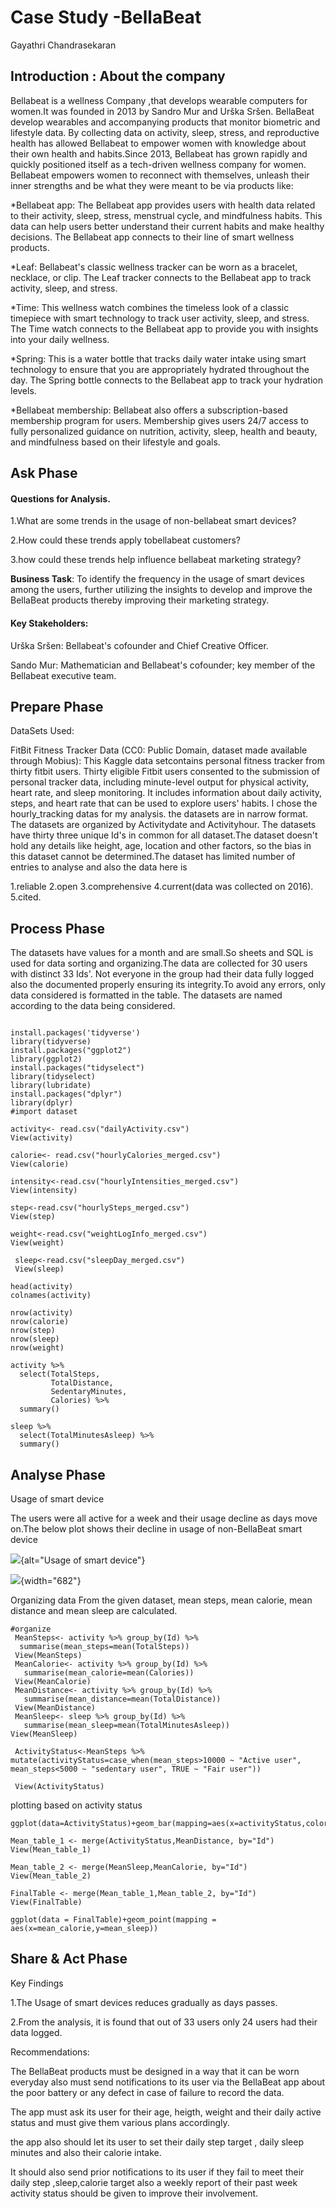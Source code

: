  

# Case Study -BellaBeat
Gayathri Chandrasekaran

## Introduction : About the company

Bellabeat is a wellness Company ,that develops wearable computers for women.It was founded in 2013 by Sandro Mur and Urška Sršen. BellaBeat develop wearables and accompanying products that monitor biometric and lifestyle data. By collecting data on activity, sleep, stress, and reproductive health has allowed Bellabeat to empower women with knowledge about their own health and habits.Since 2013, Bellabeat has grown rapidly and quickly positioned itself as a tech-driven wellness company for women. Bellabeat empowers women to reconnect with themselves, unleash their inner strengths and be what they were meant to be via products like:

\*Bellabeat app: The Bellabeat app provides users with health data related to their activity, sleep, stress, menstrual cycle, and mindfulness habits. This data can help users better understand their current habits and make healthy decisions. The Bellabeat app connects to their line of smart wellness products.

\*Leaf: Bellabeat's classic wellness tracker can be worn as a bracelet, necklace, or clip. The Leaf tracker connects to the Bellabeat app to track activity, sleep, and stress.

\*Time: This wellness watch combines the timeless look of a classic timepiece with smart technology to track user activity, sleep, and stress. The Time watch connects to the Bellabeat app to provide you with insights into your daily wellness.

\*Spring: This is a water bottle that tracks daily water intake using smart technology to ensure that you are appropriately hydrated throughout the day. The Spring bottle connects to the Bellabeat app to track your hydration levels.

\*Bellabeat membership: Bellabeat also offers a subscription-based membership program for users. Membership gives users 24/7 access to fully personalized guidance on nutrition, activity, sleep, health and beauty, and mindfulness based on their lifestyle and goals.

## Ask Phase

#### Questions for Analysis.

1.What are some trends in the usage of non-bellabeat smart devices?

2.How could these trends apply tobellabeat customers?

3.how could these trends help influence bellabeat marketing strategy?

**Business Task**: To identify the frequency in the usage of smart devices among the users, further utilizing the insights to develop and improve the BellaBeat products thereby improving their marketing strategy.

#### Key Stakeholders:

Urška Sršen: Bellabeat's cofounder and Chief Creative Officer.

Sando Mur: Mathematician and Bellabeat's cofounder; key member of the Bellabeat executive team.

## Prepare Phase

DataSets Used:

FitBit Fitness Tracker Data (CC0: Public Domain, dataset made available through Mobius): This Kaggle data setcontains personal fitness tracker from thirty fitbit users. Thirty eligible Fitbit users consented to the submission of personal tracker data, including minute-level output for physical activity, heart rate, and sleep monitoring. It includes information about daily activity, steps, and heart rate that can be used to explore users' habits. I chose the hourly_tracking datas for my analysis. the datasets are in narrow format. The datasets are organized by Activitydate and Activityhour. The datasets have thirty three unique Id's in common for all dataset.The dataset doesn't hold any details like height, age, location and other factors, so the bias in this dataset cannot be determined.The dataset has limited number of entries to analyse and also the data here is

1.reliable 2.open 3.comprehensive 4.current(data was collected on 2016). 5.cited.

## Process Phase

The datasets have values for a month and are small.So sheets and SQL is used for data sorting and organizing.The data are collected for 30 users with distinct 33 Ids'. Not everyone in the group had their data fully logged also the documented properly ensuring its integrity.To avoid any errors, only data considered is formatted in the table. The datasets are named according to the data being considered.

```{r  installing packages}
```


```{r  installing packages}
install.packages('tidyverse')
library(tidyverse)
install.packages("ggplot2")
library(ggplot2)
install.packages("tidyselect")
library(tidyselect)
library(lubridate)
install.packages("dplyr")
library(dplyr)
#import dataset

activity<- read.csv("dailyActivity.csv")
View(activity)

calorie<- read.csv("hourlyCalories_merged.csv")
View(calorie)

intensity<-read.csv("hourlyIntensities_merged.csv")
View(intensity)

step<-read.csv("hourlySteps_merged.csv")
View(step)

weight<-read.csv("weightLogInfo_merged.csv")
View(weight)

 sleep<-read.csv("sleepDay_merged.csv")
 View(sleep)
```

```{r understanding the dataset}
head(activity)
colnames(activity)

nrow(activity)
nrow(calorie)
nrow(step)
nrow(sleep)
nrow(weight)
```

```{r summary}
activity %>%  
  select(TotalSteps,
         TotalDistance,
         SedentaryMinutes,
         Calories) %>%
  summary() 

sleep %>% 
  select(TotalMinutesAsleep) %>% 
  summary()

```

## Analyse Phase

Usage of smart device

The users were all active for a week and their usage decline as days move on.The below plot shows their decline in usage of non-BellaBeat smart device

![](Dashboard%201.png){alt="Usage of smart device"}

![](Dashboard%202.png){width="682"}

Organizing data From the given dataset, mean steps, mean calorie, mean distance and mean sleep are calculated.

```{r  organize by id}
#organize
 MeanSteps<- activity %>% group_by(Id) %>% 
  summarise(mean_steps=mean(TotalSteps))
 View(MeanSteps)
 MeanCalorie<- activity %>% group_by(Id) %>%  
   summarise(mean_calorie=mean(Calories))
 View(MeanCalorie)
 MeanDistance<- activity %>% group_by(Id) %>% 
   summarise(mean_distance=mean(TotalDistance))
 View(MeanDistance)
 MeanSleep<- sleep %>% group_by(Id) %>%  
   summarise(mean_sleep=mean(TotalMinutesAsleep))
View(MeanSleep)
```

```{r  activity status}
 ActivityStatus<-MeanSteps %>% mutate(activityStatus=case_when(mean_steps>10000 ~ "Active user", mean_steps<5000 ~ "sedentary user", TRUE ~ "Fair user"))

 View(ActivityStatus)
```

plotting based on activity status

```{r plottting}
ggplot(data=ActivityStatus)+geom_bar(mapping=aes(x=activityStatus,color=activityStatus,fill=activityStatus))
```

```{r combine table by id}
Mean_table_1 <- merge(ActivityStatus,MeanDistance, by="Id")
View(Mean_table_1)

Mean_table_2 <- merge(MeanSleep,MeanCalorie, by="Id")
View(Mean_table_2)

FinalTable <- merge(Mean_table_1,Mean_table_2, by="Id")
View(FinalTable)

ggplot(data = FinalTable)+geom_point(mapping = aes(x=mean_calorie,y=mean_sleep))
```

## Share & Act Phase

Key Findings

1.The Usage of smart devices reduces gradually as days passes.

2.From the analysis, it is found that out of 33 users only 24 users had their data logged.

Recommendations:

The BellaBeat products must be designed in a way that it can be worn everyday also must send notifications to its user via the BellaBeat app about the poor battery or any defect in case of failure to record the data.

The app must ask its user for their age, heigth, weight and their daily active status and must give them various plans accordingly.

the app also should let its user to set their daily step target , daily sleep minutes and also their calorie intake.

It should also send prior notifications to its user if they fail to meet their daily step ,sleep,calorie target also a weekly report of their past week activity status should be given to improve their involvement.
